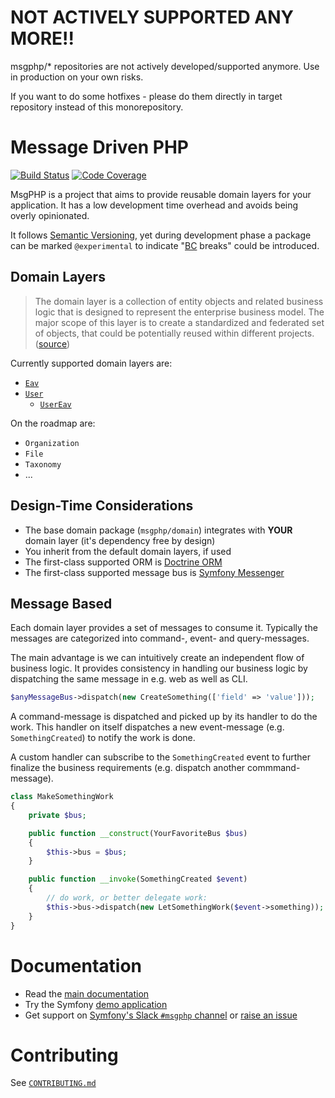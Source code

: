 # NOT ACTIVELY SUPPORTED ANY MORE!!

msgphp/* repositories are not actively developed/supported anymore.
Use in production on your own risks.

If you want to do some hotfixes - please do them directly in target repository instead of this monorepository.

# Message Driven PHP

[![Build Status][master:travis:img]][master:travis]
[![Code Coverage][master:codecov:img]][master:codecov]

MsgPHP is a project that aims to provide reusable domain layers for your application. It has a low development time
overhead and avoids being overly opinionated.

It follows [Semantic Versioning], yet during development phase a package can be marked `@experimental` to indicate
"[BC] breaks" could be introduced.

## Domain Layers

> The domain layer is a collection of entity objects and related business logic that is designed to represent the
enterprise business model. The major scope of this layer is to create a standardized and federated set of objects, that
could be potentially reused within different projects. ([source](https://www.javacodegeeks.com/2013/05/multilayered-architecture-2-the-domain-layer.html))

Currently supported domain layers are:

- [`Eav`][domain:eav]
- [`User`][domain:user]
  - [`UserEav`][domain:user-eav]

On the roadmap are:

- `Organization`
- `File`
- `Taxonomy`
- ...

## Design-Time Considerations

- The base domain package (`msgphp/domain`) integrates with **YOUR** domain layer (it's dependency free by design)
- You inherit from the default domain layers, if used
- The first-class supported ORM is [Doctrine ORM]
- The first-class supported message bus is [Symfony Messenger]

## Message Based

Each domain layer provides a set of messages to consume it. Typically the messages are categorized into command-, event-
and query-messages.

The main advantage is we can intuitively create an independent flow of business logic. It provides consistency in
handling our business logic by dispatching the same message in e.g. web as well as CLI.

```php
$anyMessageBus->dispatch(new CreateSomething(['field' => 'value']));
```

A command-message is dispatched and picked up by its handler to do the work. This handler on itself dispatches a new
event-message (e.g. `SomethingCreated`) to notify the work is done.

A custom handler can subscribe to the `SomethingCreated` event to further finalize the business requirements (e.g.
dispatch another commmand-message).

```php
class MakeSomethingWork
{
    private $bus;

    public function __construct(YourFavoriteBus $bus)
    {
        $this->bus = $bus;
    }

    public function __invoke(SomethingCreated $event)
    {
        // do work, or better delegate work:
        $this->bus->dispatch(new LetSomethingWork($event->something));
    }
}
```

# Documentation

- Read the [main documentation](https://msgphp.github.io/docs/)
- Try the Symfony [demo application](https://github.com/msgphp/symfony-demo-app)
- Get support on [Symfony's Slack `#msgphp` channel](https://symfony.com/slack-invite) or [raise an issue](https://github.com/msgphp/msgphp/issues/new)

# Contributing

See [`CONTRIBUTING.md`](CONTRIBUTING.md)

[master:travis]: https://travis-ci.com/msgphp/msgphp
[master:travis:img]: https://img.shields.io/travis/com/msgphp/msgphp/master.svg?style=flat-square
[master:codecov]: https://codecov.io/gh/msgphp/msgphp
[master:codecov:img]: https://img.shields.io/codecov/c/github/msgphp/msgphp/master.svg?style=flat-square
[domain:eav]: https://github.com/msgphp/eav
[domain:user]: https://github.com/msgphp/user
[domain:user-eav]: https://github.com/msgphp/user-eav
[Semantic Versioning]: https://semver.org/
[BC]: https://en.wikipedia.org/wiki/Backward_compatibility
[Doctrine ORM]: https://www.doctrine-project.org/projects/orm.html
[Symfony Messenger]: https://symfony.com/doc/current/components/messenger.html

